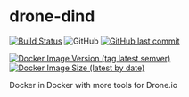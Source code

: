 # drone-dind

[![Build Status](https://drone.pfillion.com/api/badges/pfillion/drone-dind/status.svg)](https://drone.pfillion.com/pfillion/drone-dind)
![GitHub](https://img.shields.io/github/license/pfillion/drone-dind)
[![GitHub last commit](https://img.shields.io/github/last-commit/pfillion/drone-dind?logo=github)](https://github.com/pfillion/drone-dind "GitHub projet")

[![Docker Image Version (tag latest semver)](https://img.shields.io/docker/v/pfillion/drone-dind/latest?logo=docker)](https://hub.docker.com/r/pfillion/drone-dind "Docker Hub Repository")
[![Docker Image Size (latest by date)](https://img.shields.io/docker/image-size/pfillion/drone-dind/latest?logo=docker)](https://hub.docker.com/r/pfillion/drone-dind "Docker Hub Repository")

Docker in Docker with more tools for Drone.io
